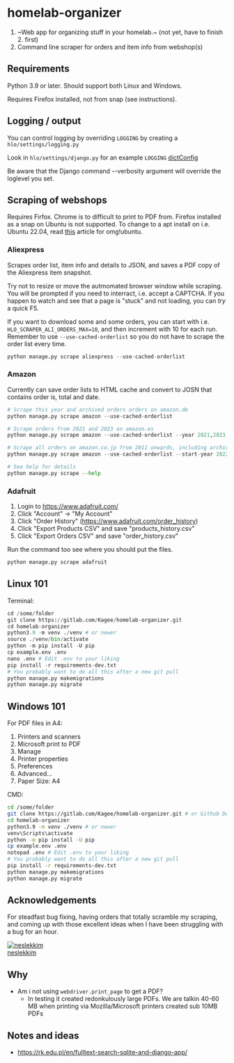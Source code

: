 # homelab-organizer

1. ~Web app for organizing stuff in your homelab.~ (not yet, have to finish 2. first)
2. Command line scraper for orders and item info from webshop(s)

## Requirements

Python 3.9 or later. Should support both Linux and Windows.

Requires Firefox installed, not from snap (see instructions).

## Logging / output

You can control logging by overriding `LOGGING` by creating a `hlo/settings/logging.py`

Look in `hlo/settings/django.py` for an example `LOGGING` [dictConfig](https://docs.python.org/3/library/logging.config.html)

Be aware that the Django command --verbosity argument will override the loglevel you set.

## Scraping of webshops

Requires Firfox. Chrome is to difficult to print to PDF from. Firefox installed as a snap on Ubuntu is not supported. To change to a apt install on i.e. Ubuntu 22.04, read [this](https://www.omgubuntu.co.uk/2022/04/how-to-install-firefox-deb-apt-ubuntu-22-04) article for omg!ubuntu.

### Aliexpress

Scrapes order list, item info and details to JSON, and saves a PDF copy of the Aliexpress item snapshot.

Try not to resize or move the autmomated browser window while scraping. You will be
prompted if you need to interract, i.e. accept a CAPTCHA. If you happen to watch and see that
a page is "stuck" and not loading, you can *try* a quick F5.

If you want to download some and some orders, you can start with i.e. `HLO_SCRAPER_ALI_ORDERS_MAX=10`,
and then increment with 10 for each run. Remember to use `--use-cached-orderlist` so you do not have
to scrape the order list every time.

````python
python manage.py scrape aliexpress --use-cached-orderlist
````

### Amazon

Currently can save order lists to HTML cache and convert to
JOSN that contains order is, total and date.

````python
# Scrape this year and archived orders orders on amazon.de
python manage.py scrape amazon --use-cached-orderlist

# Scrape orders from 2021 and 2023 on amazon.es
python manage.py scrape amazon --use-cached-orderlist --year 2021,2023 --not-archived --tld es

# Scrape all orders on amazon.co.jp from 2011 onwards, including archived orders
python manage.py scrape amazon --use-cached-orderlist --start-year 2022 --tld co.jp

# See help for details
python manage.py scrape --help
````

### Adafruit

1. Login to <https://www.adafruit.com/>
2. Click "Account" -> "My Account"
3. Click "Order History" (<https://www.adafruit.com/order_history>)
4. Click "Export Products CSV" and save "products_history.csv"
5. Click "Export Orders CSV" and save "order_history.csv"

Run the command too see where you should put the files.

````python
python manage.py scrape adafruit
````

## Linux 101

Terminal:

````python
cd /some/folder
git clone https://gitlab.com/Kagee/homelab-organizer.git
cd homelab-organizer
python3.9 -m venv ./venv # or newer
source ./venv/bin/activate
python -m pip install -U pip
cp example.env .env
nano .env # Edit .env to your liking
pip install -r requirements-dev.txt
# You probably want to do all this after a new git pull
python manage.py makemigrations
python manage.py migrate
````

## Windows 101

For PDF files in A4:

1. Printers and scanners
2. Microsoft print to PDF
3. Manage
4. Printer properties
5. Preferences
6. Advanced...
7. Paper Size: A4

CMD:

````bash
cd /some/folder
git clone https://gitlab.com/Kagee/homelab-organizer.git # or Github Desktop/other
cd homelab-organizer
python3.9 -m venv ./venv # or newer
venv\Scripts\activate
python -m pip install -U pip
cp example.env .env
notepad .env # Edit .env to your liking
# You probably want to do all this after a new git pull
pip install -r requirements-dev.txt
python manage.py makemigrations
python manage.py migrate
````

## Acknowledgements

For steadfast bug fixing, having orders that totally scramble my scraping, and coming up with those excellent ideas when I have been struggling with a bug for an hour.

[![neslekkim](https://github.com/neslekkim.png/?size=50)  
neslekkim](https://github.com/neslekkim)

## Why

* Am i not using `webdriver.print_page` to get a PDF?
  * In testing it created redonkulously large PDFs. We are talkin 40-60 MB when printing via Mozilla/Microsoft printers created sub 10MB PDFs

## Notes and ideas

* <https://rk.edu.pl/en/fulltext-search-sqlite-and-django-app/>
